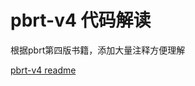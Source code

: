 # pbrt-v4 代码解读

根据pbrt第四版书籍，添加大量注释方便理解

[pbrt-v4 readme](https://github.com/mmp/pbrt-v4/blob/master/README.md)